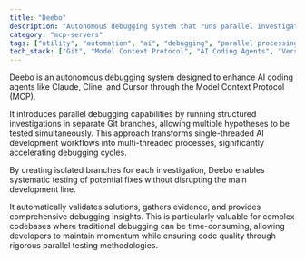 ```yaml
---
title: "Deebo"
description: "Autonomous debugging system that runs parallel investigations in Git branches to accelerate AI-assisted development workflows."
category: "mcp-servers"
tags: ["utility", "automation", "ai", "debugging", "parallel processing", "Git branches"]
tech_stack: ["Git", "Model Context Protocol", "AI Coding Agents", "Version Control", "Debugging Tools", "Claude", "Cline", "Cursor"]
---
```


Deebo is an autonomous debugging system designed to enhance AI coding agents like Claude, Cline, and Cursor through the Model Context Protocol (MCP). 

It introduces parallel debugging capabilities by running structured investigations in separate Git branches, allowing multiple hypotheses to be tested simultaneously. This approach transforms single-threaded AI development workflows into multi-threaded processes, significantly accelerating debugging cycles.

By creating isolated branches for each investigation, Deebo enables systematic testing of potential fixes without disrupting the main development line. 

It automatically validates solutions, gathers evidence, and provides comprehensive debugging insights. This is particularly valuable for complex codebases where traditional debugging can be time-consuming, allowing developers to maintain momentum while ensuring code quality through rigorous parallel testing methodologies.